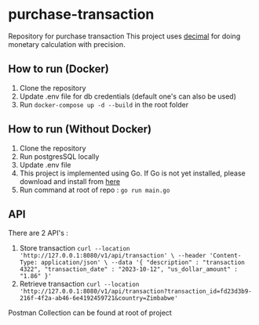 # purchase-transaction
Repository for purchase transaction
This project uses [decimal](github.com/shopspring/decimal) for doing monetary calculation with precision.

## How to run (Docker)
1. Clone the repository
2. Update .env file for db credentials (default one's can also be used)
3. Run `docker-compose up -d --build` in the root folder

## How to run (Without Docker)
1. Clone the repository
2. Run postgresSQL locally
3. Update .env file
4. This project is implemented using Go. If Go is not yet installed, please download and install from [here](https://golang.org/doc/install)
5. Run command at root of repo : `go run main.go`

## API
There are 2 API's :
1. Store transaction
   `curl --location 'http://127.0.0.1:8080/v1/api/transaction' \
   --header 'Content-Type: application/json' \
   --data '{
   "description" : "transaction 4322",
   "transaction_date" : "2023-10-12",
   "us_dollar_amount" : "1.86"
   }'`
2. Retrieve transaction
   `curl --location 'http://127.0.0.1:8080/v1/api/transaction?transaction_id=fd23d3b9-216f-4f2a-ab46-6e4192459721&country=Zimbabwe'`

Postman Collection can be found at root of project
